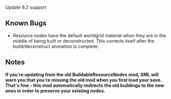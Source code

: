 Update 8.2 support




## Known Bugs

- Resource nodes have the default worldgrid material when they are in the middle of being built or deconstructed. This corrects itself after the build/deconstruct animation is complete.

## Notes

**If you're updating from the old BuildableResourceNodes mod, SML will warn you that you're missing the old mod when you first load your save. That's fine - this mod automatically redirects the old buildings to the new ones in order to preserve your existing nodes.**

